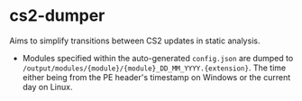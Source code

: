 # cs2-dumper
Aims to simplify transitions between CS2 updates in static analysis.

- Modules specified within the auto-generated `config.json` are dumped to `/output/modules/{module}/{module}_DD_MM_YYYY.{extension}`. The time either being from the PE header's timestamp on Windows or the current day on Linux.
